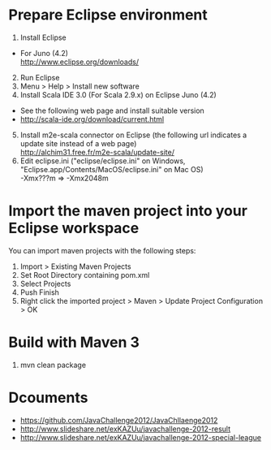 # Prepare Eclipse environment
1. Install Eclipse
  * For Juno (4.2)  
http://www.eclipse.org/downloads/
2. Run Eclipse
3. Menu > Help > Install new software
4. Install Scala IDE 3.0 (For Scala 2.9.x) on Eclipse Juno (4.2)  
  * See the following web page and install suitable version
  * http://scala-ide.org/download/current.html
5. Install m2e-scala connector on Eclipse (the following url indicates a update site instead of a web page)  
http://alchim31.free.fr/m2e-scala/update-site/
6. Edit eclipse.ini ("eclipse/eclipse.ini" on Windows, "Eclipse.app/Contents/MacOS/eclipse.ini" on Mac OS)  
-Xmx???m => -Xmx2048m

# Import the maven project into your Eclipse workspace
You can import maven projects with the following steps:

1. Import > Existing Maven Projects
2. Set Root Directory containing pom.xml
3. Select Projects
4. Push Finish
5. Right click the imported project > Maven > Update Project Configuration > OK

# Build with Maven 3
1. mvn clean package

# Dcouments
* https://github.com/JavaChallenge2012/JavaChllaenge2012
* http://www.slideshare.net/exKAZUu/javachallenge-2012-result
* http://www.slideshare.net/exKAZUu/javachallenge-2012-special-league

